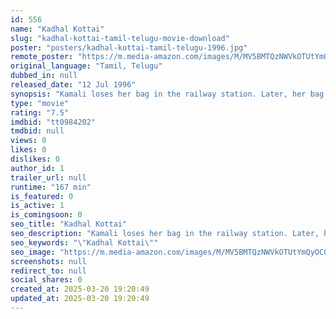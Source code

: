 ```yaml
---
id: 556
name: "Kadhal Kottai"
slug: "kadhal-kottai-tamil-telugu-movie-download"
poster: "posters/kadhal-kottai-tamil-telugu-1996.jpg"
remote_poster: "https://m.media-amazon.com/images/M/MV5BMTQzNWVkOTUtYmQyOC00NGYxLWEzNzgtNjQzODFjZDU4ZWY2XkEyXkFqcGc@._V1_SX300.jpg"
original_language: "Tamil, Telugu"
dubbed_in: null
released_date: "12 Jul 1996"
synopsis: "Kamali loses her bag in the railway station. Later, her bag is sent to her home, along with a letter from Surya, who found it. Kamali and Surya send letters to each other and soon fall in love."
type: "movie"
rating: "7.5"
imdbid: "tt0984202"
tmdbid: null
views: 0
likes: 0
dislikes: 0
author_id: 1
trailer_url: null
runtime: "167 min"
is_featured: 0
is_active: 1
is_comingsoon: 0
seo_title: "Kadhal Kottai"
seo_description: "Kamali loses her bag in the railway station. Later, her bag is sent to her home, along with a letter from Surya, who found it. Kamali and Surya send letters to each other and soon fall in love."
seo_keywords: "\"Kadhal Kottai\""
seo_image: "https://m.media-amazon.com/images/M/MV5BMTQzNWVkOTUtYmQyOC00NGYxLWEzNzgtNjQzODFjZDU4ZWY2XkEyXkFqcGc@._V1_SX300.jpg"
screenshots: null
redirect_to: null
social_shares: 0
created_at: 2025-03-20 19:20:49
updated_at: 2025-03-20 19:20:49
---
```


